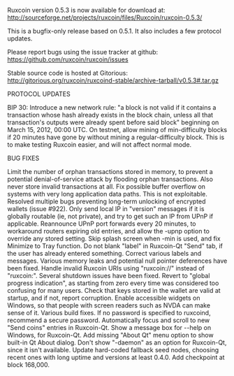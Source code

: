 Ruxcoin version 0.5.3 is now available for download at:
http://sourceforge.net/projects/ruxcoin/files/Ruxcoin/ruxcoin-0.5.3/

This is a bugfix-only release based on 0.5.1.
It also includes a few protocol updates.

Please report bugs using the issue tracker at github:
https://github.com/ruxcoin/ruxcoin/issues

Stable source code is hosted at Gitorious:
http://gitorious.org/ruxcoin/ruxcoind-stable/archive-tarball/v0.5.3#.tar.gz

PROTOCOL UPDATES

BIP 30: Introduce a new network rule: "a block is not valid if it contains a transaction whose hash already exists in the block chain, unless all that transaction's outputs were already spent before said block" beginning on March 15, 2012, 00:00 UTC.
On testnet, allow mining of min-difficulty blocks if 20 minutes have gone by without mining a regular-difficulty block. This is to make testing Ruxcoin easier, and will not affect normal mode.

BUG FIXES

Limit the number of orphan transactions stored in memory, to prevent a potential denial-of-service attack by flooding orphan transactions. Also never store invalid transactions at all.
Fix possible buffer overflow on systems with very long application data paths. This is not exploitable.
Resolved multiple bugs preventing long-term unlocking of encrypted wallets
(issue #922).
Only send local IP in "version" messages if it is globally routable (ie, not private), and try to get such an IP from UPnP if applicable.
Reannounce UPnP port forwards every 20 minutes, to workaround routers expiring old entries, and allow the -upnp option to override any stored setting.
Skip splash screen when -min is used, and fix Minimize to Tray function.
Do not blank "label" in Ruxcoin-Qt "Send" tab, if the user has already entered something.
Correct various labels and messages.
Various memory leaks and potential null pointer deferences have been fixed.
Handle invalid Ruxcoin URIs using "ruxcoin://" instead of "ruxcoin:".
Several shutdown issues have been fixed.
Revert to "global progress indication", as starting from zero every time was considered too confusing for many users.
Check that keys stored in the wallet are valid at startup, and if not, report corruption.
Enable accessible widgets on Windows, so that people with screen readers such as NVDA can make sense of it.
Various build fixes.
If no password is specified to ruxcoind, recommend a secure password.
Automatically focus and scroll to new "Send coins" entries in Ruxcoin-Qt.
Show a message box for --help on Windows, for Ruxcoin-Qt.
Add missing "About Qt" menu option to show built-in Qt About dialog.
Don't show "-daemon" as an option for Ruxcoin-Qt, since it isn't available.
Update hard-coded fallback seed nodes, choosing recent ones with long uptime and versions at least 0.4.0.
Add checkpoint at block 168,000.
